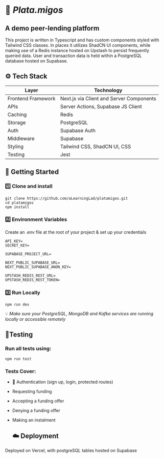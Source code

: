 # 💸 *Plata.migos* 

## A demo peer-lending platform  
This project is written in Typescript and has custom components styled with Tailwind CSS classes.
In places it utilizes ShadCN UI components, while making use of a Redis instance hosted on Upstash to persist frequently queried data.
User and transaction data is held within a PostgreSQL database hosted on Supabase.

 ## ⚙️ Tech Stack
| **Layer**          | **Technology**             |
|---------------------|----------------------------|
| Frontend Framework    | Next.js via Client and Server Components      |
| APIs    | Server Actions, Supabase JS Client      |
| Caching   | Redis      |
| Storage    | PostgreSQL      |
| Auth    | Supabase Auth    |
| Middleware   | Supabase    |
| Styling    | Tailwind CSS, ShadCN UI, CSS    |
| Testing    | Jest    |

## 🚀 Getting Started
### :one: Clone and install
```
git clone https://github.com/aLearningLad/platamigos.git
cd platamigos
npm install
```

### :two: Environment Variables
Create an .env file at the root of your project & set up your credentials
```
API_KEY=
SECRET_KEY=

SUPABASE_PROJECT_URL=

NEXT_PUBLIC_SUPABASE_URL=
NEXT_PUBLIC_SUPABASE_ANON_KEY=

UPSTASH_REDIS_REST_URL=
UPSTASH_REDIS_REST_TOKEN=
```

### :three: Run Locally
```
npm run dev
```
💡 *Make sure your PostgreSQL, MongoDB and Kafka services are running locally or accessible remotely*

## 🧪Testing
### Run all tests using:
```
npm run test
```

### Tests Cover:  
* 🔐 Authentication (sign up, login, protected routes)
* Requesting funding
* Accepting a funding offer
* Denying a funding offer
* Making an instalment

  ## ☁️ Deployment
Deployed on Vercel, with postgreSQL tables hosted on Supabase





